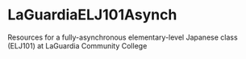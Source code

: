 # LaGuardiaELJ101Asynch
Resources for a fully-asynchronous elementary-level Japanese class (ELJ101) at LaGuardia Community College
